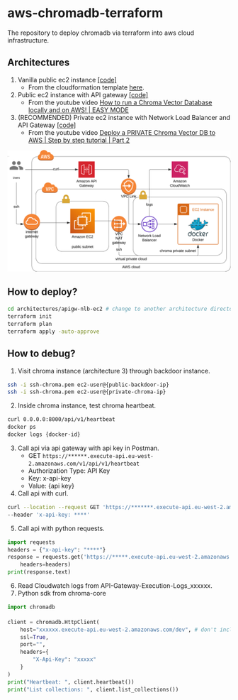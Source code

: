 # aws-chromadb-terraform
The repository to deploy chromadb via terraform into aws cloud infrastructure.

## Architectures
1. Vanilla public ec2 instance [[code]](architectures/vanilla-ec2)
    - From the cloudformation template [here](https://s3.amazonaws.com/public.trychroma.com/cloudformation/latest/chroma.cf.json).
2. Public ec2 instance with API gateway [[code]](architectures/apigw-public-ec2/)
    - From the youtube video [How to run a Chroma Vector Database locally and on AWS! | EASY MODE](https://www.youtube.com/watch?v=xRIEKjOosaM)
3. (RECOMMENDED) Private ec2 instance with Network Load Balancer and API Gateway [[code]](architectures/apigw-nlb-ec2)
    - From the youtube video [Deploy a PRIVATE Chroma Vector DB to AWS | Step by step tutorial | Part 2](https://www.youtube.com/watch?v=rD3G3hbAawE&t=27s)

![diagram](resources/apigw-nlb-ec2.png)

## How to deploy?
```bash
cd architectures/apigw-nlb-ec2 # change to another architecture directory
terraform init
terraform plan
terraform apply -auto-approve
```

## How to debug?
1. Visit chroma instance (architecture 3) through backdoor instance.
```bash
ssh -i ssh-chroma.pem ec2-user@{public-backdoor-ip}
ssh -i ssh-chroma.pem ec2-user@{private-chroma-ip}
```
2. Inside chroma instance, test chroma heartbeat.
```bash
curl 0.0.0.0:8000/api/v1/heartbeat
docker ps
docker logs {docker-id}
```
3. Call api via api gateway with api key in Postman.
    - GET `https://******.execute-api.eu-west-2.amazonaws.com/v1/api/v1/heartbeat`
    - Authorization Type: API Key
    - Key: x-api-key
    - Value: {api key}
4. Call api with curl.
```bash
curl --location --request GET 'https://*******.execute-api.eu-west-2.amazonaws.com/v1/api/v1/heartbeat' \
--header 'x-api-key: ****'
```
5. Call api with python requests.
```python
import requests
headers = {"x-api-key": "****"}
response = requests.get('https://*****.execute-api.eu-west-2.amazonaws.com/v1/api/v1/heartbeat',
    headers=headers)
print(response.text)
```
6. Read Cloudwatch logs from API-Gateway-Execution-Logs_xxxxxx.
7. Python sdk from chroma-core
```python
import chromadb

client = chromadb.HttpClient(
    host="xxxxxx.execute-api.eu-west-2.amazonaws.com/dev", # don't include https
    ssl=True,
    port="",
    headers={
        "X-Api-Key": "xxxxx"
    }
)
print("Heartbeat: ", client.heartbeat())
print("List collections: ", client.list_collections())
```
